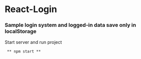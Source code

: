 # React-Login
### Sample login system and logged-in data save only in localStorage    

Start server and run project

     ** npm start **


